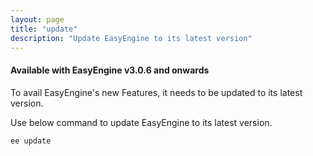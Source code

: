 ```yaml
---
layout: page
title: "update"
description: "Update EasyEngine to its latest version"
---
```


#### Available with EasyEngine v3.0.6 and onwards

To avail EasyEngine's new Features, it needs to be updated to its latest version.

Use below command to update EasyEngine to its latest version.

    ee update
